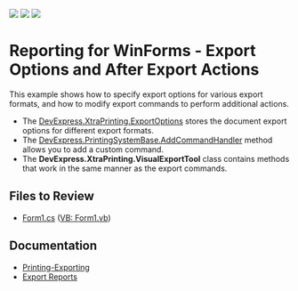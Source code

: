 <!-- default badges list -->
![](https://img.shields.io/endpoint?url=https://codecentral.devexpress.com/api/v1/VersionRange/128597370/22.1.3%2B)
[![](https://img.shields.io/badge/Open_in_DevExpress_Support_Center-FF7200?style=flat-square&logo=DevExpress&logoColor=white)](https://supportcenter.devexpress.com/ticket/details/E172)
[![](https://img.shields.io/badge/📖_How_to_use_DevExpress_Examples-e9f6fc?style=flat-square)](https://docs.devexpress.com/GeneralInformation/403183)
<!-- default badges end -->
# Reporting for WinForms - Export Options and After Export Actions

This example shows how to specify export options for various export formats, and how to modify export commands to perform additional actions.

- The [DevExpress.XtraPrinting.ExportOptions](https://docs.devexpress.com/CoreLibraries/DevExpress.XtraPrinting.ExportOptions) stores the document export options for different export formats. 
- The [DevExpress.PrintingSystemBase.AddCommandHandler](https://docs.devexpress.com/CoreLibraries/DevExpress.XtraPrinting.PrintingSystemBase.AddCommandHandler(DevExpress.XtraPrinting.ICommandHandler)) method allows you to add a custom command.
- The **DevExpress.XtraPrinting.VisualExportTool** class contains methods that work in the same manner as the export commands. 

## Files to Review

- [Form1.cs](CS\ExportOptionSample\Form1.cs) ([VB: Form1.vb](VB\ExportOptionSample\Form1.vb))

## Documentation

- [Printing-Exporting](https://docs.devexpress.com/WindowsForms/2079/controls-and-libraries/printing-exporting)
- [Export Reports](https://docs.devexpress.com/XtraReports/1302/detailed-guide-to-devexpress-reporting/store-and-distribute-reports/export-reports)




